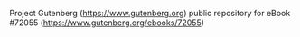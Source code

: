 Project Gutenberg (https://www.gutenberg.org) public repository
for eBook #72055 (https://www.gutenberg.org/ebooks/72055)
